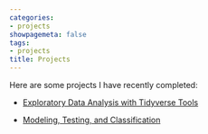 ```yaml
---
categories:
- projects
showpagemeta: false
tags:
- projects
title: Projects
---
```

Here are some projects I have recently completed:

- [Exploratory Data Analysis with Tidyverse Tools](/project1/)

- [Modeling, Testing, and Classification](/project2/)
